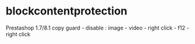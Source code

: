 # blockcontentprotection
Prestashop 1.7/8.1 copy guard - disable : image - video - right click - f12 - right click
